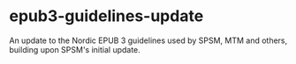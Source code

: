 # epub3-guidelines-update
An update to the Nordic EPUB 3 guidelines used by SPSM, MTM and others, building upon SPSM's initial update.
